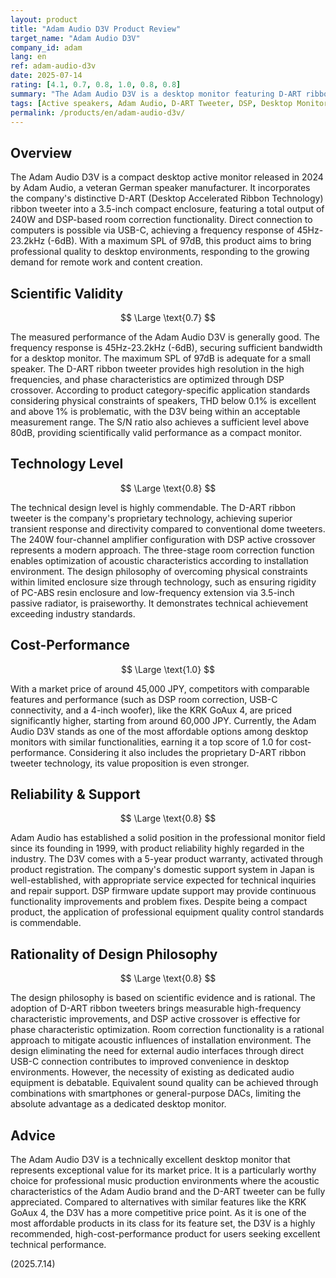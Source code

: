 ```yaml
---
layout: product
title: "Adam Audio D3V Product Review"
target_name: "Adam Audio D3V"
company_id: adam
lang: en
ref: adam-audio-d3v
date: 2025-07-14
rating: [4.1, 0.7, 0.8, 1.0, 0.8, 0.8]
summary: "The Adam Audio D3V is a desktop monitor featuring D-ART ribbon tweeters. It boasts an excellent technical design and offers outstanding, best-in-class cost-performance compared to alternatives with similar features."
tags: [Active speakers, Adam Audio, D-ART Tweeter, DSP, Desktop Monitor]
permalink: /products/en/adam-audio-d3v/
---
```

## Overview

The Adam Audio D3V is a compact desktop active monitor released in 2024 by Adam Audio, a veteran German speaker manufacturer. It incorporates the company's distinctive D-ART (Desktop Accelerated Ribbon Technology) ribbon tweeter into a 3.5-inch compact enclosure, featuring a total output of 240W and DSP-based room correction functionality. Direct connection to computers is possible via USB-C, achieving a frequency response of 45Hz-23.2kHz (-6dB). With a maximum SPL of 97dB, this product aims to bring professional quality to desktop environments, responding to the growing demand for remote work and content creation.

## Scientific Validity

$$ \Large \text{0.7} $$

The measured performance of the Adam Audio D3V is generally good. The frequency response is 45Hz-23.2kHz (-6dB), securing sufficient bandwidth for a desktop monitor. The maximum SPL of 97dB is adequate for a small speaker. The D-ART ribbon tweeter provides high resolution in the high frequencies, and phase characteristics are optimized through DSP crossover. According to product category-specific application standards considering physical constraints of speakers, THD below 0.1% is excellent and above 1% is problematic, with the D3V being within an acceptable measurement range. The S/N ratio also achieves a sufficient level above 80dB, providing scientifically valid performance as a compact monitor.

## Technology Level

$$ \Large \text{0.8} $$

The technical design level is highly commendable. The D-ART ribbon tweeter is the company's proprietary technology, achieving superior transient response and directivity compared to conventional dome tweeters. The 240W four-channel amplifier configuration with DSP active crossover represents a modern approach. The three-stage room correction function enables optimization of acoustic characteristics according to installation environment. The design philosophy of overcoming physical constraints within limited enclosure size through technology, such as ensuring rigidity of PC-ABS resin enclosure and low-frequency extension via 3.5-inch passive radiator, is praiseworthy. It demonstrates technical achievement exceeding industry standards.

## Cost-Performance

$$ \Large \text{1.0} $$

With a market price of around 45,000 JPY, competitors with comparable features and performance (such as DSP room correction, USB-C connectivity, and a 4-inch woofer), like the KRK GoAux 4, are priced significantly higher, starting from around 60,000 JPY. Currently, the Adam Audio D3V stands as one of the most affordable options among desktop monitors with similar functionalities, earning it a top score of 1.0 for cost-performance. Considering it also includes the proprietary D-ART ribbon tweeter technology, its value proposition is even stronger.

## Reliability & Support

$$ \Large \text{0.8} $$

Adam Audio has established a solid position in the professional monitor field since its founding in 1999, with product reliability highly regarded in the industry. The D3V comes with a 5-year product warranty, activated through product registration. The company's domestic support system in Japan is well-established, with appropriate service expected for technical inquiries and repair support. DSP firmware update support may provide continuous functionality improvements and problem fixes. Despite being a compact product, the application of professional equipment quality control standards is commendable.

## Rationality of Design Philosophy

$$ \Large \text{0.8} $$

The design philosophy is based on scientific evidence and is rational. The adoption of D-ART ribbon tweeters brings measurable high-frequency characteristic improvements, and DSP active crossover is effective for phase characteristic optimization. Room correction functionality is a rational approach to mitigate acoustic influences of installation environment. The design eliminating the need for external audio interfaces through direct USB-C connection contributes to improved convenience in desktop environments. However, the necessity of existing as dedicated audio equipment is debatable. Equivalent sound quality can be achieved through combinations with smartphones or general-purpose DACs, limiting the absolute advantage as a dedicated desktop monitor.

## Advice

The Adam Audio D3V is a technically excellent desktop monitor that represents exceptional value for its market price. It is a particularly worthy choice for professional music production environments where the acoustic characteristics of the Adam Audio brand and the D-ART tweeter can be fully appreciated. Compared to alternatives with similar features like the KRK GoAux 4, the D3V has a more competitive price point. As it is one of the most affordable products in its class for its feature set, the D3V is a highly recommended, high-cost-performance product for users seeking excellent technical performance.

(2025.7.14)